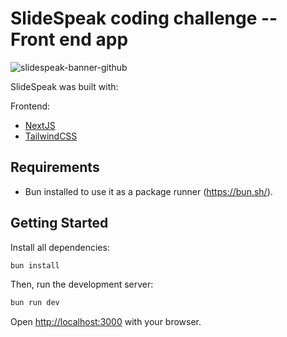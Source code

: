 # SlideSpeak coding challenge -- Front end app

![slidespeak-banner-github](https://github.com/SlideSpeak/slidespeak-webapp/assets/5519740/8ea56893-3c7a-42ee-906c-01e5797287af)

SlideSpeak was built with:

Frontend:

- [NextJS](https://nextjs.org/)
- [TailwindCSS](https://tailwindcss.com/)

## Requirements

- Bun installed to use it as a package runner (https://bun.sh/).

## Getting Started

Install all dependencies:

```bash
bun install
```

Then, run the development server:

```bash
bun run dev
```

Open [http://localhost:3000](http://localhost:3000) with your browser.
